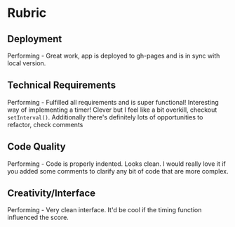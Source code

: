 # Rubric

## Deployment
Performing - Great work, app is deployed to gh-pages and is in sync with local version.

## Technical Requirements
Performing - Fulfilled all requirements and is super functional! Interesting way of implementing a timer! Clever but I feel like a bit overkill, checkout `setInterval()`. Additionally there's definitely lots of opportunities to refactor, check comments

## Code Quality
Performing - Code is properly indented. Looks clean. I would really love it if you added some comments to clarify any bit of code that are more complex.

## Creativity/Interface
Performing - Very clean interface. It'd be cool if the timing function influenced the score.
